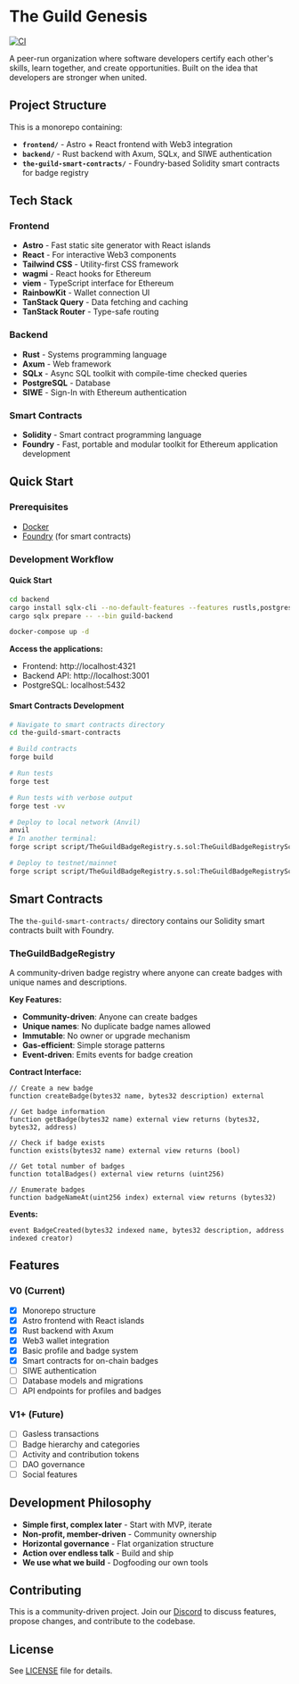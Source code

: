 # The Guild Genesis

[![CI](https://github.com/your-username/TheGuildGenesis/workflows/CI/badge.svg)](https://github.com/your-username/TheGuildGenesis/actions)

A peer-run organization where software developers certify each other's skills, learn together, and create opportunities. Built on the idea that developers are stronger when united.

## Project Structure

This is a monorepo containing:

- **`frontend/`** - Astro + React frontend with Web3 integration
- **`backend/`** - Rust backend with Axum, SQLx, and SIWE authentication
- **`the-guild-smart-contracts/`** - Foundry-based Solidity smart contracts for badge registry

## Tech Stack

### Frontend
- **Astro** - Fast static site generator with React islands
- **React** - For interactive Web3 components
- **Tailwind CSS** - Utility-first CSS framework
- **wagmi** - React hooks for Ethereum
- **viem** - TypeScript interface for Ethereum
- **RainbowKit** - Wallet connection UI
- **TanStack Query** - Data fetching and caching
- **TanStack Router** - Type-safe routing

### Backend
- **Rust** - Systems programming language
- **Axum** - Web framework
- **SQLx** - Async SQL toolkit with compile-time checked queries
- **PostgreSQL** - Database
- **SIWE** - Sign-In with Ethereum authentication

### Smart Contracts
- **Solidity** - Smart contract programming language
- **Foundry** - Fast, portable and modular toolkit for Ethereum application development

## Quick Start

### Prerequisites
- [Docker](https://www.docker.com/)
- [Foundry](https://book.getfoundry.sh/getting-started/installation) (for smart contracts)

### Development Workflow

#### Quick Start

```bash
cd backend
cargo install sqlx-cli --no-default-features --features rustls,postgres  
cargo sqlx prepare -- --bin guild-backend
```

```bash
docker-compose up -d
```

**Access the applications:**
- Frontend: http://localhost:4321
- Backend API: http://localhost:3001
- PostgreSQL: localhost:5432

#### Smart Contracts Development

```bash
# Navigate to smart contracts directory
cd the-guild-smart-contracts

# Build contracts
forge build

# Run tests
forge test

# Run tests with verbose output
forge test -vv

# Deploy to local network (Anvil)
anvil
# In another terminal:
forge script script/TheGuildBadgeRegistry.s.sol:TheGuildBadgeRegistryScript --rpc-url http://localhost:8545 --private-key <PRIVATEK_KEY> --broadcast

# Deploy to testnet/mainnet
forge script script/TheGuildBadgeRegistry.s.sol:TheGuildBadgeRegistryScript --rpc-url <RPC_URL> --private-key <PRIVATE_KEY> --broadcast
```

## Smart Contracts

The `the-guild-smart-contracts/` directory contains our Solidity smart contracts built with Foundry.

### TheGuildBadgeRegistry

A community-driven badge registry where anyone can create badges with unique names and descriptions.

**Key Features:**
- **Community-driven**: Anyone can create badges
- **Unique names**: No duplicate badge names allowed
- **Immutable**: No owner or upgrade mechanism
- **Gas-efficient**: Simple storage patterns
- **Event-driven**: Emits events for badge creation

**Contract Interface:**
```solidity
// Create a new badge
function createBadge(bytes32 name, bytes32 description) external

// Get badge information
function getBadge(bytes32 name) external view returns (bytes32, bytes32, address)

// Check if badge exists
function exists(bytes32 name) external view returns (bool)

// Get total number of badges
function totalBadges() external view returns (uint256)

// Enumerate badges
function badgeNameAt(uint256 index) external view returns (bytes32)
```

**Events:**
```solidity
event BadgeCreated(bytes32 indexed name, bytes32 description, address indexed creator)
```

## Features

### V0 (Current)
- [x] Monorepo structure
- [x] Astro frontend with React islands
- [x] Rust backend with Axum
- [x] Web3 wallet integration
- [x] Basic profile and badge system
- [x] Smart contracts for on-chain badges
- [ ] SIWE authentication
- [ ] Database models and migrations
- [ ] API endpoints for profiles and badges

### V1+ (Future)
- [ ] Gasless transactions
- [ ] Badge hierarchy and categories
- [ ] Activity and contribution tokens
- [ ] DAO governance
- [ ] Social features

## Development Philosophy

- **Simple first, complex later** - Start with MVP, iterate
- **Non-profit, member-driven** - Community ownership
- **Horizontal governance** - Flat organization structure
- **Action over endless talk** - Build and ship
- **We use what we build** - Dogfooding our own tools

## Contributing

This is a community-driven project. Join our [Discord](https://discord.gg/pg4UgaTr) to discuss features, propose changes, and contribute to the codebase.

## License

See [LICENSE](LICENSE) file for details.
